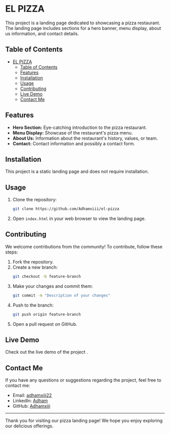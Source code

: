 # EL PIZZA

This project is a landing page dedicated to showcasing a pizza restaurant. The landing page includes sections for a hero banner, menu display, about us information, and contact details.

## Table of Contents

- [EL PIZZA](#el-pizza)
  - [Table of Contents](#table-of-contents)
  - [Features](#features)
  - [Installation](#installation)
  - [Usage](#usage)
  - [Contributing](#contributing)
  - [Live Demo](#live-demo)
  - [Contact Me](#contact-me)

## Features

- **Hero Section:** Eye-catching introduction to the pizza restaurant.
- **Menu Display:** Showcase of the restaurant's pizza menu.
- **About Us:** Information about the restaurant's history, values, or team.
- **Contact:** Contact information and possibly a contact form.

## Installation

This project is a static landing page and does not require installation.

## Usage

1. Clone the repository:
   ```bash
   git clone https://github.com/Adhamxiii/el-pizza
   ```
2. Open `index.html` in your web browser to view the landing page.

## Contributing

We welcome contributions from the community! To contribute, follow these steps:

1. Fork the repository.
2. Create a new branch:
   ```bash
   git checkout -b feature-branch
   ```
3. Make your changes and commit them:
   ```bash
   git commit -m "Description of your changes"
   ```
4. Push to the branch:
   ```bash
   git push origin feature-branch
   ```
5. Open a pull request on GitHub.

## Live Demo

Check out the live demo of the project .

## Contact Me

If you have any questions or suggestions regarding the project, feel free to contact me:

- Email: [adhamxiii22](mailto:adhamxiii22@gmail.com)
- LinkedIn: [Adham](https://www.linkedin.com/in/adhamnasser/)
- GitHub: [Adhamxiii](https://github.com/Adhamxiii)

---

Thank you for visiting our pizza landing page! We hope you enjoy exploring our delicious offerings.
